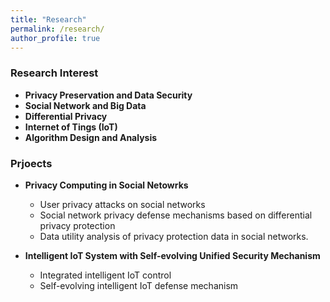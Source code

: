 ```yaml
---
title: "Research"
permalink: /research/
author_profile: true
---
```


### <i class="fa fa-fw fa-lightbulb" aria-hidden="true"></i> Research Interest
  * **Privacy Preservation and Data Security** 
  * **Social Network and Big Data**
  * **Differential Privacy**
  * **Internet of Tings (IoT)**
  * **Algorithm Design and Analysis**


### <i class="fa fa-fw fa-lightbulb" aria-hidden="true"></i> Prjoects

* **Privacy Computing in Social Netowrks**
  * User privacy attacks on social networks
  *  Social network privacy defense mechanisms based on differential privacy protection
  *  Data utility analysis of privacy protection data in social networks.

* **Intelligent IoT System with Self-evolving Unified Security Mechanism**     
  * Integrated intelligent IoT control
  * Self-evolving intelligent IoT defense mechanism

   